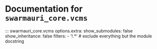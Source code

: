# Documentation for `swarmauri_core.vcms`

::: swarmauri_core.vcms
    options.extra:
      show_submodules: false
      show_inheritance: false
      filters:
        - '!.*'  # exclude everything but the module docstring

